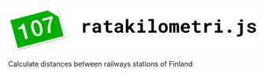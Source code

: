 ![ratakilometri.js](logo.png "Ratakilometri.js")

Calculate distances between railways stations of Finland